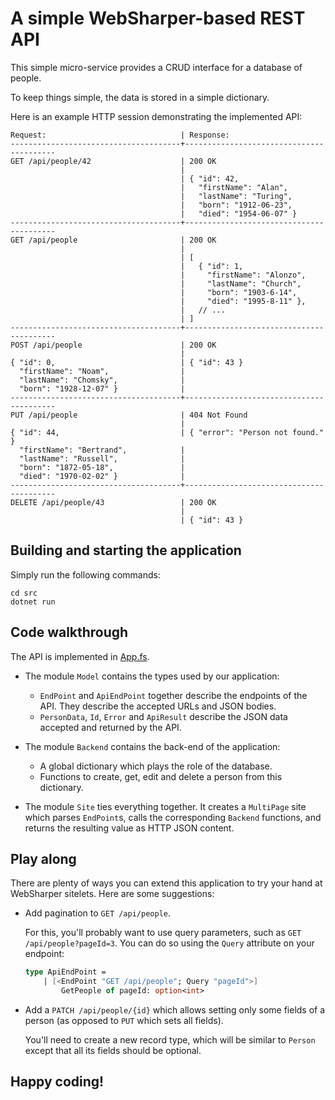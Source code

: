 # A simple WebSharper-based REST API

This simple micro-service provides a CRUD interface for a database of people.

To keep things simple, the data is stored in a simple dictionary.

Here is an example HTTP session demonstrating the implemented API:

```
Request:                              | Response:
--------------------------------------+-----------------------------------------
GET /api/people/42                    | 200 OK
                                      |
                                      | { "id": 42,
                                      |   "firstName": "Alan",
                                      |   "lastName": "Turing",
                                      |   "born": "1912-06-23",
                                      |   "died": "1954-06-07" }
--------------------------------------+-----------------------------------------
GET /api/people                       | 200 OK
                                      |
                                      | [
                                      |   { "id": 1,
                                      |     "firstName": "Alonzo",
                                      |     "lastName": "Church",
                                      |     "born": "1903-6-14",
                                      |     "died": "1995-8-11" },
                                      |   // ...
                                      | ]
--------------------------------------+-----------------------------------------
POST /api/people                      | 200 OK
                                      |
{ "id": 0,                            | { "id": 43 }
  "firstName": "Noam",                |
  "lastName": "Chomsky",              |
  "born": "1928-12-07" }              |
--------------------------------------+-----------------------------------------
PUT /api/people                       | 404 Not Found
                                      |
{ "id": 44,                           | { "error": "Person not found." }
  "firstName": "Bertrand",            |
  "lastName": "Russell",              |
  "born": "1872-05-18",               |
  "died": "1970-02-02" }              |
--------------------------------------+-----------------------------------------
DELETE /api/people/43                 | 200 OK
                                      |
                                      | { "id": 43 }
```

## Building and starting the application

Simply run the following commands:

```
cd src
dotnet run
```

## Code walkthrough

The API is implemented in [App.fs](src/App.fs).

- The module `Model` contains the types used by our application:
    - `EndPoint` and `ApiEndPoint` together describe the endpoints of the API. They describe the accepted URLs and JSON bodies.
    - `PersonData`, `Id`, `Error` and `ApiResult` describe the JSON data accepted and returned by the API.

- The module `Backend` contains the back-end of the application:
    - A global dictionary which plays the role of the database.
    - Functions to create, get, edit and delete a person from this dictionary.

- The module `Site` ties everything together. It creates a `MultiPage` site which parses `EndPoint`s, calls the corresponding `Backend` functions, and returns the resulting value as HTTP JSON content.

## Play along

There are plenty of ways you can extend this application to try your hand at WebSharper sitelets. Here are some suggestions:

- Add pagination to `GET /api/people`.

    For this, you'll probably want to use query parameters, such as `GET /api/people?pageId=3`. You can do so using the `Query` attribute on your endpoint:
    
    ```fsharp
    type ApiEndPoint =
        | [<EndPoint "GET /api/people"; Query "pageId">]
            GetPeople of pageId: option<int>
    ```

- Add a `PATCH /api/people/{id}` which allows setting only some fields of a person (as opposed to `PUT` which sets all fields).

    You'll need to create a new record type, which will be similar to `Person` except that all its fields should be optional.

## Happy coding!
